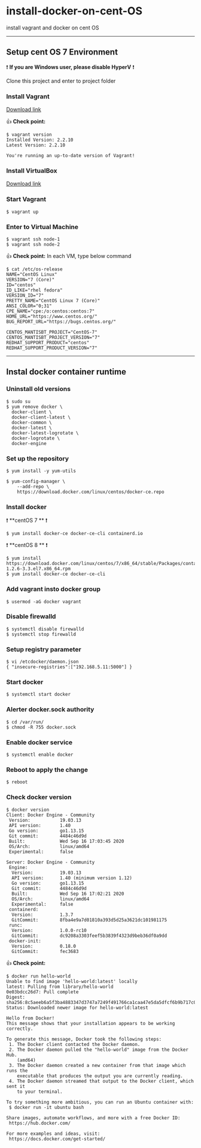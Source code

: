# install-docker-on-cent-OS
install vagrant and docker on cent OS

- - -

## Setup cent OS 7 Environment


:exclamation: **If you are Windows user, please disable HyperV** :exclamation:

Clone this project and enter to project folder


### Install Vagrant
[Download link](https://www.vagrantup.com/downloads)

:+1: **Check point:**
```
$ vagrant version
Installed Version: 2.2.10
Latest Version: 2.2.10
 
You're running an up-to-date version of Vagrant!
```


### Install VirtualBox
[Download link](https://www.virtualbox.org/wiki/Downloads)

### Start Vagrant
```
$ vagrant up
```

### Enter to Virtual Machine
```
$ vagrant ssh node-1
$ vagrant ssh node-2
```
:+1: **Check point:** 
In each VM, type below command
```
$ cat /etc/os-release 
NAME="CentOS Linux"
VERSION="7 (Core)"
ID="centos"
ID_LIKE="rhel fedora"
VERSION_ID="7"
PRETTY_NAME="CentOS Linux 7 (Core)"
ANSI_COLOR="0;31"
CPE_NAME="cpe:/o:centos:centos:7"
HOME_URL="https://www.centos.org/"
BUG_REPORT_URL="https://bugs.centos.org/"

CENTOS_MANTISBT_PROJECT="CentOS-7"
CENTOS_MANTISBT_PROJECT_VERSION="7"
REDHAT_SUPPORT_PRODUCT="centos"
REDHAT_SUPPORT_PRODUCT_VERSION="7"
```

- - -

## Instal docker container runtime
### Uninstall old versions
```
$ sudo su
$ yum remove docker \
  docker-client \
  docker-client-latest \
  docker-common \
  docker-latest \
  docker-latest-logrotate \
  docker-logrotate \
  docker-engine
```

### Set up the repository
```
$ yum install -y yum-utils

$ yum-config-manager \
    --add-repo \
    https://download.docker.com/linux/centos/docker-ce.repo
```

### Install docker

:exclamation: **centOS 7 ** :exclamation:
```
$ yum install docker-ce docker-ce-cli containerd.io
```

:exclamation: **centOS 8 ** :exclamation:
```
$ yum install https://download.docker.com/linux/centos/7/x86_64/stable/Packages/containerd.io-1.2.6-3.3.el7.x86_64.rpm
$ yum install docker-ce docker-ce-cli
```

### Add vagrant insto docker group
```
$ usermod -aG docker vagrant
```

### Disable firewalld
```
$ systemctl disable firewalld
$ systemctl stop firewalld
```

### Setup registry parameter
```
$ vi /etcdocker/daemon.json
{ "insecure-registries":["192.168.5.11:5000"] }
```

### Start docker 
```
$ systemctl start docker
```

### Alerter docker.sock authority
```
$ cd /var/run/
$ chmod -R 755 docker.sock
```

### Enable docker service
```
$ systemctl enable docker
```

### Reboot to apply the change
```
$ reboot
```

### Check docker version
```
$ docker version
Client: Docker Engine - Community
 Version:           19.03.13
 API version:       1.40
 Go version:        go1.13.15
 Git commit:        4484c46d9d
 Built:             Wed Sep 16 17:03:45 2020
 OS/Arch:           linux/amd64
 Experimental:      false

Server: Docker Engine - Community
 Engine:
  Version:          19.03.13
  API version:      1.40 (minimum version 1.12)
  Go version:       go1.13.15
  Git commit:       4484c46d9d
  Built:            Wed Sep 16 17:02:21 2020
  OS/Arch:          linux/amd64
  Experimental:     false
 containerd:
  Version:          1.3.7
  GitCommit:        8fba4e9a7d01810a393d5d25a3621dc101981175
 runc:
  Version:          1.0.0-rc10
  GitCommit:        dc9208a3303feef5b3839f4323d9beb36df0a9dd
 docker-init:
  Version:          0.18.0
  GitCommit:        fec3683
```
:+1: **Check point:**
```
$ docker run hello-world
Unable to find image 'hello-world:latest' locally
latest: Pulling from library/hello-world
0e03bdcc26d7: Pull complete 
Digest: sha256:8c5aeeb6a5f3ba4883347d3747a7249f491766ca1caa47e5da5dfcf6b9b717c0
Status: Downloaded newer image for hello-world:latest

Hello from Docker!
This message shows that your installation appears to be working correctly.

To generate this message, Docker took the following steps:
 1. The Docker client contacted the Docker daemon.
 2. The Docker daemon pulled the "hello-world" image from the Docker Hub.
    (amd64)
 3. The Docker daemon created a new container from that image which runs the
    executable that produces the output you are currently reading.
 4. The Docker daemon streamed that output to the Docker client, which sent it
    to your terminal.

To try something more ambitious, you can run an Ubuntu container with:
 $ docker run -it ubuntu bash

Share images, automate workflows, and more with a free Docker ID:
 https://hub.docker.com/

For more examples and ideas, visit:
 https://docs.docker.com/get-started/
```
